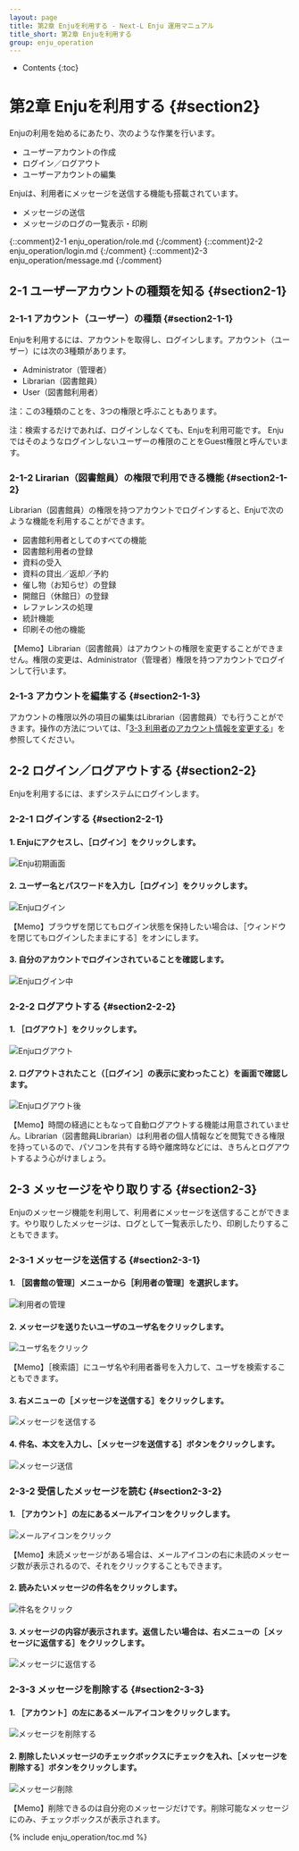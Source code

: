 ```yaml
---
layout: page
title: 第2章 Enjuを利用する - Next-L Enju 運用マニュアル
title_short: 第2章 Enjuを利用する
group: enju_operation
---
```


* Contents
{:toc}

第2章 Enjuを利用する {#section2}
================================

Enjuの利用を始めるにあたり、次のような作業を行います。

* ユーザーアカウントの作成
* ログイン／ログアウト
* ユーザーアカウントの編集

Enjuは、利用者にメッセージを送信する機能も搭載されています。

* メッセージの送信
* メッセージのログの一覧表示・印刷

{::comment}2-1 enju_operation/role.md {:/comment}
{::comment}2-2 enju_operation/login.md {:/comment}
{::comment}2-3 enju_operation/message.md {:/comment}

2-1 ユーザーアカウントの種類を知る {#section2-1}
-------------------------------------------------

### 2-1-1 アカウント（ユーザー）の種類 {#section2-1-1}

Enjuを利用するには、アカウントを取得し、ログインします。アカウント（ユーザー）には次の3種類があります。

* Administrator（管理者）
* Librarian（図書館員）
* User（図書館利用者）

注：この3種類のことを、3つの権限と呼ぶこともあります。

注：検索するだけであれば、ログインしなくても、Enjuを利用可能です。 
Enju ではそのようなログインしないユーザーの権限のことをGuest権限と呼んでいます。

### 2-1-2 Lirarian（図書館員）の権限で利用できる機能 {#section2-1-2}

Librarian（図書館員）の権限を持つアカウントでログインすると、Enjuで次のような機能を利用することができます。

* 図書館利用者としてのすべての機能
* 図書館利用者の登録
* 資料の受入
* 資料の貸出／返却／予約
* 催し物（お知らせ）の登録
* 開館日（休館日）の登録
* レファレンスの処理
* 統計機能
* 印刷その他の機能

<div class="alert alert-info memo">
【Memo】Librarian（図書館員）はアカウントの権限を変更することができません。権限の変更は、Administrator（管理者）権限を持つアカウントでログインして行います。
</div>

### 2-1-3 アカウントを編集する {#section2-1-3}

アカウントの権限以外の項目の編集はLibrarian（図書館員）でも行うことができます。操作の方法については、「[3-3 利用者のアカウント情報を変更する](enju_operation_3.html#section3-3)」を参照してください。

2-2 ログイン／ログアウトする {#section2-2}
------------------------------------------

Enjuを利用するには、まずシステムにログインします。

### 2-2-1 ログインする {#section2-2-1}

#### 1. Enjuにアクセスし、［ログイン］をクリックします。  

![Enju初期画面](assets/images/image_operation_003.png)

#### 2. ユーザー名とパスワードを入力し［ログイン］をクリックします。  

![Enjuログイン](assets/images/image_operation_005.png)

<div class="alert alert-info memo">【Memo】ブラウザを閉じてもログイン状態を保持したい場合は、［ウィンドウを閉じてもログインしたままにする］をオンにします。
</div>

#### 3. 自分のアカウントでログインされていることを確認します。  

![Enjuログイン中](assets/images/image_operation_007.png)

### 2-2-2 ログアウトする {#section2-2-2}

#### 1. ［ログアウト］をクリックします。  

![Enjuログアウト](assets/images/image_operation_009.png)

#### 2. ログアウトされたこと（［ログイン］の表示に変わったこと）を画面で確認します。  

![Enjuログアウト後](assets/images/image_operation_011.png)

<div class="alert alert-info">【Memo】時間の経過にともなって自動ログアウトする機能は用意されていません。Librarian（図書館員Librarian）は利用者の個人情報などを閲覧できる権限を持っているので、パソコンを共有する時や離席時などには、きちんとログアウトするよう心がけましょう。
</div>

2-3 メッセージをやり取りする {#section2-3}
------------------------------------------

Enjuのメッセージ機能を利用して、利用者にメッセージを送信することができます。やり取りしたメッセージは、ログとして一覧表示したり、印刷したりすることもできます。

### 2-3-1 メッセージを送信する {#section2-3-1}

#### 1. ［図書館の管理］メニューから［利用者の管理］を選択します。  

![利用者の管理](assets/images/image_operation_user.png)

#### 2. メッセージを送りたいユーザのユーザ名をクリックします。  

![ユーザ名をクリック](assets/images/image_operation_015.png)

<div class="alert alert-info memo">【Memo】［検索語］にユーザ名や利用者番号を入力して、ユーザを検索することもできます。
</div>

#### 3. 右メニューの［メッセージを送信する］をクリックします。  

![メッセージを送信する](assets/images/image_operation_017.png)

#### 4. 件名、本文を入力し、［メッセージを送信する］ボタンをクリックします。  

![メッセージ送信](assets/images/image_operation_018.png)

### 2-3-2 受信したメッセージを読む {#section2-3-2}

#### 1. ［アカウント］の左にあるメールアイコンをクリックします。  

![メールアイコンをクリック](assets/images/image_operation_020.png)

<div class="alert alert-info memo">【Memo】未読メッセージがある場合は、メールアイコンの右に未読のメッセージ数が表示されるので、それをクリックすることもできます。
</div>

#### 2. 読みたいメッセージの件名をクリックします。  

![件名をクリック](assets/images/image_operation_022.png)

#### 3. メッセージの内容が表示されます。返信したい場合は、右メニューの［メッセージに返信する］をクリックします。  

![メッセージに返信する](assets/images/image_operation_024.png)

### 2-3-3 メッセージを削除する {#section2-3-3}

#### 1. ［アカウント］の左にあるメールアイコンをクリックします。  

![メッセージを削除する](assets/images/image_operation_026.png)

#### 2. 削除したいメッセージのチェックボックスにチェックを入れ、［メッセージを削除する］ボタンをクリックします。  

![メッセージ削除](assets/images/image_operation_027.png)

<div class="alert alert-info">【Memo】削除できるのは自分宛のメッセージだけです。削除可能なメッセージにのみ、チェックボックスが表示されます。
</div>

{% include enju_operation/toc.md %}
